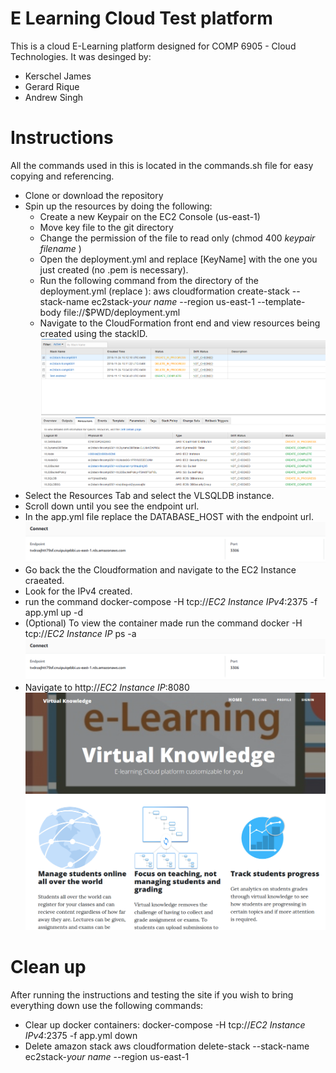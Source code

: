 # E Learning Cloud Test platform
This is a cloud E-Learning platform designed for COMP 6905 - Cloud Technologies. It was desinged by:

* Kerschel James
* Gerard Rique
* Andrew Singh

# Instructions
All the commands used in this is located in the commands.sh file for easy copying and referencing.
* Clone or download the repository
* Spin up the resources by doing the following:
  * Create a new Keypair on the EC2 Console (us-east-1)
  * Move key file to the git directory
  * Change the permission of the file to read only (chmod 400 *keypair filename* )
  * Open the deployment.yml and replace [KeyName] with the one you just created (no .pem is necessary).
  * Run the following command from the directory of the deployment.yml (replace <your name>):
   aws cloudformation create-stack --stack-name ec2stack-*your name* --region us-east-1 --template-body file://$PWD/deployment.yml
  * Navigate to the CloudFormation front end and view resources being created using the stackID.
![CloudFormation Stack ](images/CloudFormationStack.PNG)
* Select the Resources Tab and select the VLSQLDB instance.
* Scroll down until you see the endpoint url.
* In the app.yml file replace the DATABASE_HOST with the endpoint url.
 ![SQL DB endpoint](images/SQLDB_Endpoint.PNG)
* Go back the the Cloudformation and navigate to the EC2 Instance craeated.
* Look for the IPv4 created.
* run the command docker-compose  -H tcp://*EC2 Instance IPv4*:2375 -f app.yml up -d
* (Optional) To view the container made run the command docker  -H tcp://*EC2 Instance IP* ps -a
  ![SQL DB endpoint](images/SQLDB_Endpoint.PNG)
* Navigate to http://*EC2 Instance IP*:8080
  ![SQL DB endpoint](images/HomePage.PNG)

# Clean up
After running the instructions and testing the site if you wish to bring everything down use the following commands:
* Clear up docker containers: docker-compose -H tcp://*EC2 Instance IPv4*:2375 -f app.yml down
* Delete amazon stack aws cloudformation delete-stack --stack-name ec2stack-*your name* --region us-east-1
